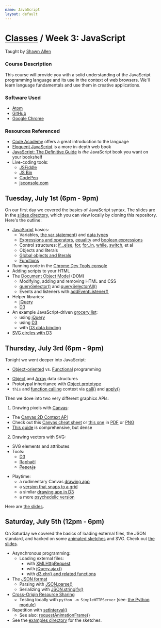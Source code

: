 ```yaml
---
name: JavaScript
layout: default
---
```


# [Classes](../) / Week 3: JavaScript

Taught by [Shawn Allen](/instructors/#shawn)

### Course Description
This course will provide you with a solid understanding of the JavaScript
programming language and its use in the context of web browsers. We'll learn
language fundamentals and use them in creative applications.

### Software Used
* [Atom](http://atom.io)
* [GitHub](https://github.com)
* [Google Chrome](https://www.google.com/chrome/browser/)

### Resources Referenced
* [Code Academy](http://www.codecademy.com/tracks/javascript) offers a great introduction to the language
* [Eloquent JavaScript](http://eloquentjavascript.net/contents.html) is a more in-depth web book
* [JavaScript: The Definitive Guide](http://www.amazon.com/gp/product/0596805527) is *the* JavaScript book you want on your bookshelf
* Live-coding tools:
  - [JSFiddle](http://jsfiddle.net)
  - [JS Bin](http://jsbin.com/)
  - [CodePen](http://codepen.io)
  - [jsconsole.com](http://jsconsole.com)

## Tuesday, July 1st (6pm - 9pm)
On our first day we covered the basics of JavaScript syntax. The slides are in
the [slides directory](slides/day1.html), which you can view locally by
cloning this repository. Here's the outline:

* [JavaScript](http://docs.webplatform.org/wiki/javascript) basics:
  - Variables, [the var statement](https://developer.mozilla.org/en-US/docs/Web/JavaScript/Reference/Statements/var)) and [data types](https://developer.mozilla.org/en-US/docs/Web/JavaScript/Data_structures)
  - [Expressions and operators](https://developer.mozilla.org/en-US/docs/Web/JavaScript/Reference/Operators), [equality](https://developer.mozilla.org/en-US/docs/Web/JavaScript/Equality_comparisons_and_when_to_use_them) and [boolean expressions](https://developer.mozilla.org/en-US/docs/Web/JavaScript/Reference/Global_Objects/Boolean)
  - Control structures: [if...else](https://developer.mozilla.org/en-US/docs/Web/JavaScript/Reference/Statements/if...else), [for](https://developer.mozilla.org/en-US/docs/Web/JavaScript/Reference/Statements/for), [for..in](https://developer.mozilla.org/en-US/docs/Web/JavaScript/Reference/Statements/for...in), [while](https://developer.mozilla.org/en-US/docs/Web/JavaScript/Reference/Statements/while), [switch](https://developer.mozilla.org/en-US/docs/Web/JavaScript/Reference/Statements/switch), et al
  - Objects and literals
  - [Global objects and literals](https://developer.mozilla.org/en-US/docs/Web/JavaScript/Reference/Global_Objects)
  - [Functions](https://developer.mozilla.org/en-US/docs/Web/JavaScript/Reference/Statements/function)
* Running code in the [Chrome Dev Tools console](https://developer.chrome.com/devtools/docs/console)
* Adding scripts to your HTML
* The [Document Object Model](https://developer.mozilla.org/en-US/docs/Web/API/Document_Object_Model) (DOM)
  - Modifying, adding and removing HTML and CSS
  - [querySelector()](https://developer.mozilla.org/en-US/docs/Web/API/Element.querySelector) and [querySelectorAll()](https://developer.mozilla.org/en-US/docs/Web/API/Element.querySelectorAll)
  - Events and listeners with [addEventListener()](https://developer.mozilla.org/en-US/docs/Web/API/EventTarget.addEventListener)
* Helper libraries:
  - [jQuery](http://jquery.com)
  - [D3](http://d3js.org)
* An example JavaScript-driven [grocery list](http://jsfiddle.net/shawnbot/c9XXU/):
  - using [jQuery](http://jsfiddle.net/shawnbot/9qNAs/)
  - using [D3](http://jsfiddle.net/shawnbot/h6rB3/)
  - with [D3 data binding](http://jsfiddle.net/shawnbot/Q67Ht/)
* [SVG circles with D3](http://jsfiddle.net/shawnbot/x4PtT/)

## Thursday, July 3rd (6pm - 9pm)
Tonight we went deeper into JavaScript:

* [Object-oriented](http://en.wikipedia.org/wiki/Object-oriented_programming) vs. [Functional](http://en.wikipedia.org/wiki/Functional_programming) programming
- [Object](https://developer.mozilla.org/en-US/docs/Web/JavaScript/Reference/Global_Objects/Object) and [Array](https://developer.mozilla.org/en-US/docs/Web/JavaScript/Reference/Global_Objects/Array) data structures
- Prototypal inheritance with [Object.prototype](https://developer.mozilla.org/en-US/docs/Web/JavaScript/Reference/Global_Objects/Object/prototype)
- `this` and [function calling](https://developer.mozilla.org/en-US/docs/Web/JavaScript/Guide/Functions) context via [call()](https://developer.mozilla.org/en-US/docs/Web/JavaScript/Reference/Global_Objects/Function/call) and [apply()](https://developer.mozilla.org/en-US/docs/Web/JavaScript/Reference/Global_Objects/Function/apply)

Then we dove into two very different graphics APIs:

1. Drawing pixels with [Canvas](http://diveintohtml5.info/canvas.html):
  - The [Canvas 2D Context API](https://developer.mozilla.org/en-US/docs/Web/API/CanvasRenderingContext2D)
  - Check out this [Canvas cheat sheet](http://cheatsheetworld.com/programming/html5-canvas-cheat-sheet/) or [this one](http://blog.nihilogic.dk/2009/02/html5-canvas-cheat-sheet.html) in [PDF](http://www.nihilogic.dk/labs/canvas_sheet/HTML5_Canvas_Cheat_Sheet.pdf) or [PNG](http://www.nihilogic.dk/labs/canvas_sheet/HTML5_Canvas_Cheat_Sheet.png)
  - [This guide](http://bucephalus.org/text/CanvasHandbook/CanvasHandbook.html) is comprehensive, but dense
2. Drawing vectors with SVG:
  - SVG elements and attributes
  - Tools:
    - [D3](http://d3js.org)
    - [Raphaël](http://raphaeljs.com/)
    - ~~[Paper.js](http://paperjs.org/)~~
* Playtime:
  - a rudimentary Canvas [drawing app](http://jsfiddle.net/shawnbot/BNHx5/1/)
  - a [version that snaps to a grid](http://jsfiddle.net/shawnbot/BNHx5/2/)
  - a simliar [drawing app in D3](http://jsfiddle.net/shawnbot/KF7P7/)
  - a more [psychedelic version](http://jsfiddle.net/shawnbot/KF7P7/8/)

Here are [the slides](slides/day2.html).

## Saturday, July 5th (12pm - 6pm)
On Saturday we covered the basics of loading external files, the JSON
standard, and hacked on some [animated sketches](examples/) and SVG. Check out
[the slides](slides/day3.html).

* Asynchronous programming:
  - Loading external files:
    * with [XMLHttpRequest](https://developer.mozilla.org/en-US/docs/Web/API/XMLHttpRequest)
    * with [jQuery.ajax()](http://api.jquery.com/jquery.ajax/)
    * with [d3.xhr() and related functions](https://github.com/mbostock/d3/wiki/Requests)
* The [JSON format](http://en.wikipedia.org/wiki/JSON)
  - Parsing with [JSON.parse()](https://developer.mozilla.org/en-US/docs/Web/JavaScript/Reference/Global_Objects/JSON/parse)
  - Serializing with [JSON.stringify()](https://developer.mozilla.org/en-US/docs/Web/JavaScript/Reference/Global_Objects/JSON/stringify)
* [Cross-Origin Resource Sharing](https://developer.mozilla.org/en-US/docs/Web/HTTP/Access_control_CORS)
  - Testing locally with `python -m SimpleHTTPServer` (see: [the Python module](http://effbot.org/librarybook/simplehttpserver.htm))
* Repetition with [setInterval()](https://developer.mozilla.org/en/docs/Web/API/window.setInterval)
  - See also: [requestAnimationFrame()](https://developer.mozilla.org/en-US/docs/Web/API/window.requestAnimationFrame)
* See the [examples directory](examples/) for the sketches.
  
